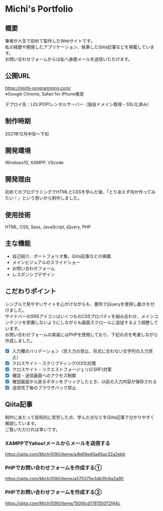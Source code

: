 # Michi's Portfolio

## 概要
筆者が人生で初めて製作したWebサイトです。  
私の経歴や開発したアプリケーション、執筆したQiita記事などを掲載しています。  
お問い合わせフォームからは私へ直接メールを送信いただけます。  

## 公開URL
https://michi-programming.com/  
※Google Chrome, Safari for iPhone推奨

デプロイ先：LOLIPOP!レンタルサーバー（独自ドメイン取得・SSL化済み）

## 制作時期
2021年12月中旬～下旬

## 開発環境
Windows10, XAMPP, VScode

## 開発理由
初めてのプログラミングでHTMLとCSSを学んだ後、「とりあえず何か作ってみたい！」という思いから制作しました。

## 使用技術
HTML, CSS, Sass, JavaScript, jQuery, PHP

## 主な機能
- 自己紹介、ポートフォリオ集、Qiita記事などの掲載
- メインビジュアルのスライドショー
- お問い合わせフォーム
- レスポンシブデザイン

## こだわりポイント
シンプルで見やすいサイトを心がけながらも、要所でjQueryを使用し動きを付けました。  
サイドバーのSNSアイコンはいくつものCSSプロパティを組み合わせ、メインコンテンツを邪魔しないようにしながらも画面スクロールに追従するよう調整しています。  
お問い合わせフォームの実装にはPHPを使用しており、下記の点を考慮しながら作成しました。

- [x]  入力欄のバリデーション（空入力の禁止、形式に合わない文字列の入力禁止）
- [x]  クロスサイト・スクリプティング(XXS)対策
- [x]  クロスサイト・リクエストフォージェリ(CSRF)対策
- [x]  確認・送信画面へのアクセス制御
- [x]  確認画面から戻るボタンをクリックしたとき、以前の入力内容が保存される
- [x]  送信完了後のブラウザバック禁止

## Qiita記事
制作にあたって技術的に苦労した点、学んだ点などをQiita記事で分かりやすく解説しています。  
ご覧いただければ幸いです。

### XAMPPでYahoo!メールからメールを送信する  
https://qiita.com/Michi1090/items/a4b69e40a45ac32a2ebb

### PHPでお問い合わせフォームを作成する①
https://qiita.com/Michi1090/items/a575375e3db3fc6a2a90

### PHPでお問い合わせフォームを作成する②
https://qiita.com/Michi1090/items/150f4cd178155072f44c
